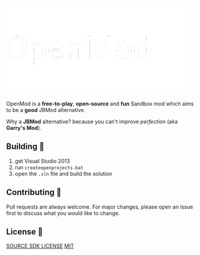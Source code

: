 ![Logo](.github-assets/logo.png?raw=true)

OpenMod is a **free-to-play**, **open-source** and **fun** Sandbox mod which aims to be a **good** JBMod alternative.

Why a **JBMod** alternative? because you can't improve *perfection* (aka **Garry's Mod**).

## Building 🔨
1. get Visual Studio 2013
2. run `createopenprojects.bat`
3. open the `.sln` file and build the solution

## Contributing 🧑

Pull requests are always welcome. For major changes, please open an issue first to discuss what you would like to change.

## License 📝

[SOURCE SDK LICENSE](https://github.com/ValveSoftware/source-sdk-2013/blob/master/LICENSE)
[MIT](https://choosealicense.com/licenses/mit/)
